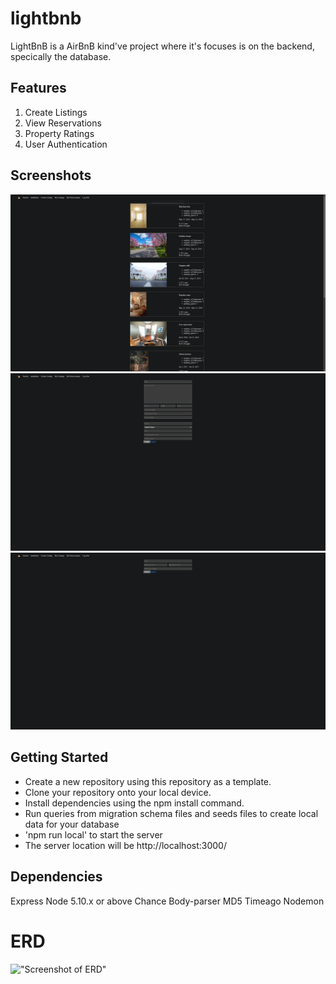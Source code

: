 # lightbnb
LightBnB is a AirBnB kind've project where it's focuses is on the backend, specically the database.

## Features
1. Create Listings
2. View Reservations
3. Property Ratings
4. User Authentication

## Screenshots

!["Screenshot of Main Page"](https://github.com/xtremeyou/lightbnb/blob/main/docs/Main%20Page.png?raw=true)
!["Screenshot of listing a new property page"](https://github.com/xtremeyou/lightbnb/blob/main/docs/Create%20Listing.png?raw=true)
!["Screenshot of search filter page"](https://github.com/xtremeyou/lightbnb/blob/main/docs/Search%20Filter.png?raw=true)

## Getting Started
- Create a new repository using this repository as a template.
- Clone your repository onto your local device.
- Install dependencies using the npm install command.
- Run queries from migration schema files and seeds files to create local data for your database
- 'npm run local' to start the server
- The server location will be http://localhost:3000/

## Dependencies
Express
Node 5.10.x or above
Chance
Body-parser
MD5
Timeago
Nodemon

# ERD
!["Screenshot of ERD"]()
